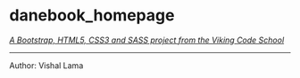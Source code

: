 # danebook_homepage

*[A Bootstrap, HTML5, CSS3 and SASS project from the Viking Code School](http://www.vikingcodeschool.com)*

-------------------
Author: Vishal Lama

